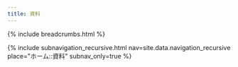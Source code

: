 ```yaml
---
title: 資料
---
```

{% include breadcrumbs.html %}

{% include subnavigation_recursive.html nav=site.data.navigation_recursive place="ホーム::資料" subnav_only=true %}
